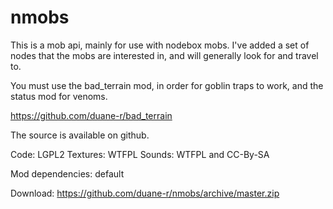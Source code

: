 # nmobs

This is a mob api, mainly for use with nodebox mobs. I've added a set of nodes that the mobs are interested in, and will generally look for and travel to.

You must use the bad_terrain mod, in order for goblin traps to work, and the status mod for venoms.

https://github.com/duane-r/bad_terrain


The source is available on github.

Code: LGPL2
Textures: WTFPL
Sounds: WTFPL and CC-By-SA

Mod dependencies: default

Download: https://github.com/duane-r/nmobs/archive/master.zip
